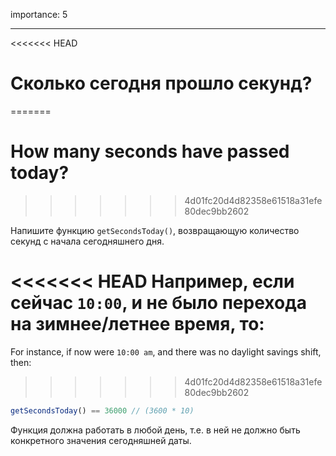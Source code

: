 importance: 5

---

<<<<<<< HEAD
# Сколько сегодня прошло секунд?
=======
# How many seconds have passed today?
>>>>>>> 4d01fc20d4d82358e61518a31efe80dec9bb2602

Напишите функцию `getSecondsToday()`, возвращающую количество секунд с начала сегодняшнего дня.

<<<<<<< HEAD
Например, если сейчас `10:00`, и не было перехода на зимнее/летнее время, то:
=======
For instance, if now were `10:00 am`, and there was no daylight savings shift, then:
>>>>>>> 4d01fc20d4d82358e61518a31efe80dec9bb2602

```js
getSecondsToday() == 36000 // (3600 * 10)
```

Функция должна работать в любой день, т.е. в ней не должно быть конкретного значения сегодняшней даты.
